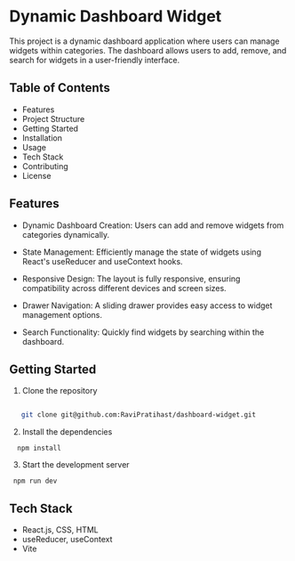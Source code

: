 # Dynamic Dashboard Widget

This project is a dynamic dashboard application where users can manage widgets within categories. The dashboard allows users to add, remove, and search for widgets in a user-friendly interface.

## Table of Contents
 * Features
 * Project Structure
 * Getting Started
 * Installation
 * Usage
 * Tech Stack
 * Contributing
 * License
 
 ## Features
 * Dynamic Dashboard Creation: Users can add and remove widgets from categories dynamically.
 * State Management: Efficiently manage the state of widgets using React's useReducer and useContext hooks.
 * Responsive Design: The layout is fully responsive, ensuring compatibility across different devices and screen sizes.
 * Drawer Navigation: A sliding drawer provides easy access to widget management options.

 * Search Functionality: Quickly find widgets by searching within the dashboard.


## Getting Started
 1. Clone the repository
```bash

   git clone git@github.com:RaviPratihast/dashboard-widget.git

```
2. Install the dependencies

```
  npm install
```
3. Start the development server
```
 npm run dev
```

## Tech Stack
* React.js, CSS, HTML
* useReducer, useContext
* Vite 




